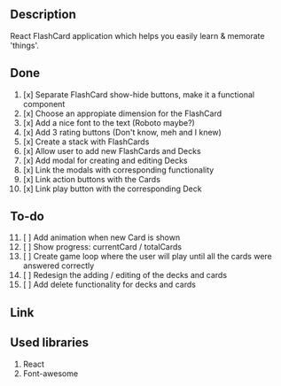 ## Description
React FlashCard application which helps you easily learn & memorate 'things'.

## Done
1. [x] Separate FlashCard show-hide buttons, make it a functional component
2. [x] Choose an appropiate dimension for the FlashCard
3. [x] Add a nice font to the text (Roboto maybe?)
4. [x] Add 3 rating buttons (Don't know, meh and I knew)
5. [x] Create a stack with FlashCards
6. [x] Allow user to add new FlashCards and Decks
7. [x] Add modal for creating and editing Decks
8. [x] Link the modals with corresponding functionality
9. [x] Link action buttons with the Cards 
10. [x] Link play button with the corresponding Deck

## To-do
11. [ ] Add animation when new Card is shown
12. [ ] Show progress: currentCard / totalCards
13. [ ] Create game loop where the user will play until all the cards were answered correctly
14. [ ] Redesign the adding / editing of the decks and cards
15. [ ] Add delete functionality for decks and cards

## Link

## Used libraries
1. React
2. Font-awesome
